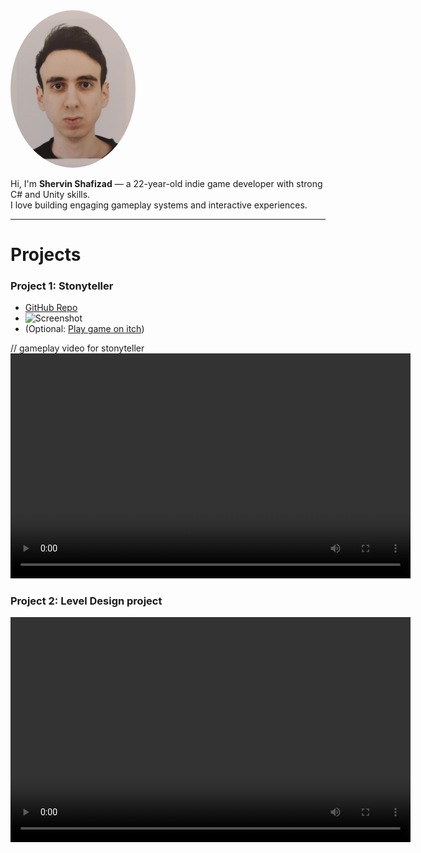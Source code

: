 
<img src="https://github.com/ShervinShafizad/ShervinShafizad.github.io/raw/main/IMG_20250506_195739.jpg" width="200" style="border-radius:50%">

Hi, I'm **Shervin Shafizad** — a 22-year-old indie game developer with strong C# and Unity skills.  
I love building engaging gameplay systems and interactive experiences.  


---

# Projects
### Project 1: Stonyteller
- [GitHub Repo](https://github.com/ShervinShafizad/StonytellerRepository)  
- ![Screenshot](https://via.placeholder.com/400x200)  
- (Optional: [Play game on itch](https://shervin-shafizad.itch.io/stonyteller))  

// gameplay video for stonyteller 
<video width="640" height="360" controls>
  <source src="Videos/StonytellerGameplayVideo.mp4" type="video/mp4">
  Your browser does not support the video tag.
</video>

### Project 2: Level Design project
<video width="640" height="360" controls>
  <source src="Videos/LevelDesignGameplayVideo.mp4" type="video/mp4">

- [GitHub Repo](https://github.com/yourusername/project2)  
- ![Screenshot](https://via.placeholder.com/400x200)  

### Project 3: Tale of Astathis lands 
<video width="640" height="360" controls>
  <source src="Videos/TOALGameplay.mp4" type="video/mp4">


---

# Contact
- 📧 Email: shervinshafizadentertainment@gmail.com  
- 💼 [LinkedIn](https://www.linkedin.com/in/shervin-shafizad-3535b8228/?originalSubdomain=ir)  
- 🎮 [Itch.io](https://shervin-shafizad.itch.io/)  
